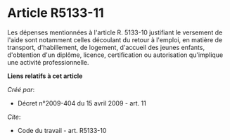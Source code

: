 # Article R5133-11

Les dépenses mentionnées à l'article R. 5133-10 justifiant le versement de l'aide sont notamment celles découlant du retour à
l'emploi, en matière de transport, d'habillement, de logement, d'accueil des jeunes enfants, d'obtention d'un diplôme,
licence, certification ou autorisation qu'implique une activité professionnelle.

**Liens relatifs à cet article**

_Créé par_:

  - Décret n°2009-404 du 15 avril 2009 - art. 11

_Cite_:

  - Code du travail - art. R5133-10

